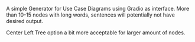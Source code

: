 A simple Generator for Use Case Diagrams using Gradio as interface.
More than 10-15 nodes with long words, sentences will potentially not have desired output.

Center Left Tree option a bit more acceptable for larger amount of nodes.
